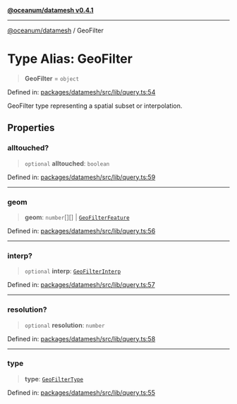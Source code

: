 [**@oceanum/datamesh v0.4.1**](../README.md)

***

[@oceanum/datamesh](../README.md) / GeoFilter

# Type Alias: GeoFilter

> **GeoFilter** = `object`

Defined in: [packages/datamesh/src/lib/query.ts:54](https://github.com/oceanum-io/oceanum-js/blob/6ea95bc75340e32d4166044b1046d4453dd46745/packages/datamesh/src/lib/query.ts#L54)

GeoFilter type representing a spatial subset or interpolation.

## Properties

### alltouched?

> `optional` **alltouched**: `boolean`

Defined in: [packages/datamesh/src/lib/query.ts:59](https://github.com/oceanum-io/oceanum-js/blob/6ea95bc75340e32d4166044b1046d4453dd46745/packages/datamesh/src/lib/query.ts#L59)

***

### geom

> **geom**: `number`[][] \| [`GeoFilterFeature`](../interfaces/GeoFilterFeature.md)

Defined in: [packages/datamesh/src/lib/query.ts:56](https://github.com/oceanum-io/oceanum-js/blob/6ea95bc75340e32d4166044b1046d4453dd46745/packages/datamesh/src/lib/query.ts#L56)

***

### interp?

> `optional` **interp**: [`GeoFilterInterp`](GeoFilterInterp.md)

Defined in: [packages/datamesh/src/lib/query.ts:57](https://github.com/oceanum-io/oceanum-js/blob/6ea95bc75340e32d4166044b1046d4453dd46745/packages/datamesh/src/lib/query.ts#L57)

***

### resolution?

> `optional` **resolution**: `number`

Defined in: [packages/datamesh/src/lib/query.ts:58](https://github.com/oceanum-io/oceanum-js/blob/6ea95bc75340e32d4166044b1046d4453dd46745/packages/datamesh/src/lib/query.ts#L58)

***

### type

> **type**: [`GeoFilterType`](GeoFilterType.md)

Defined in: [packages/datamesh/src/lib/query.ts:55](https://github.com/oceanum-io/oceanum-js/blob/6ea95bc75340e32d4166044b1046d4453dd46745/packages/datamesh/src/lib/query.ts#L55)
